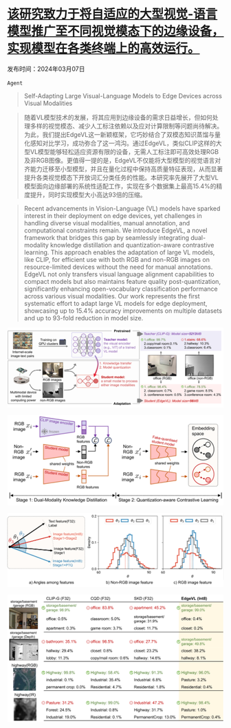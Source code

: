 # [该研究致力于将自适应的大型视觉-语言模型推广至不同视觉模态下的边缘设备，实现模型在各类终端上的高效运行。](https://arxiv.org/abs/2403.04908)

发布时间：2024年03月07日

`Agent`

> Self-Adapting Large Visual-Language Models to Edge Devices across Visual Modalities

> 随着VL模型技术的发展，将其应用到边缘设备的需求日益增长，但如何处理多样的视觉模态、减少人工标注依赖以及应对计算限制等问题尚待解决。为此，我们提出EdgeVL这一新颖框架，它巧妙结合了双模态知识蒸馏与量化感知对比学习，成功弥合了这一鸿沟。通过EdgeVL，类似CLIP这样的大型VL模型能够轻松适应资源有限的设备，无需人工标注即可高效处理RGB及非RGB图像。更值得一提的是，EdgeVL不仅能将大型模型的视觉语言对齐能力迁移至小型模型，并且在量化过程中保持高质量特征表现，从而显著提升各类视觉模态下开放词汇分类任务的性能。本研究率先展开了大型VL模型面向边缘部署的系统性适配工作，实现在多个数据集上最高15.4%的精度提升，同时实现模型大小高达93倍的压缩。

> Recent advancements in Vision-Language (VL) models have sparked interest in their deployment on edge devices, yet challenges in handling diverse visual modalities, manual annotation, and computational constraints remain. We introduce EdgeVL, a novel framework that bridges this gap by seamlessly integrating dual-modality knowledge distillation and quantization-aware contrastive learning. This approach enables the adaptation of large VL models, like CLIP, for efficient use with both RGB and non-RGB images on resource-limited devices without the need for manual annotations. EdgeVL not only transfers visual language alignment capabilities to compact models but also maintains feature quality post-quantization, significantly enhancing open-vocabulary classification performance across various visual modalities. Our work represents the first systematic effort to adapt large VL models for edge deployment, showcasing up to 15.4% accuracy improvements on multiple datasets and up to 93-fold reduction in model size.

![该研究致力于将自适应的大型视觉-语言模型推广至不同视觉模态下的边缘设备，实现模型在各类终端上的高效运行。](../../../paper_images/2403.04908/x1.png)

![该研究致力于将自适应的大型视觉-语言模型推广至不同视觉模态下的边缘设备，实现模型在各类终端上的高效运行。](../../../paper_images/2403.04908/x2.png)

![该研究致力于将自适应的大型视觉-语言模型推广至不同视觉模态下的边缘设备，实现模型在各类终端上的高效运行。](../../../paper_images/2403.04908/x3.png)

![该研究致力于将自适应的大型视觉-语言模型推广至不同视觉模态下的边缘设备，实现模型在各类终端上的高效运行。](../../../paper_images/2403.04908/x4.png)